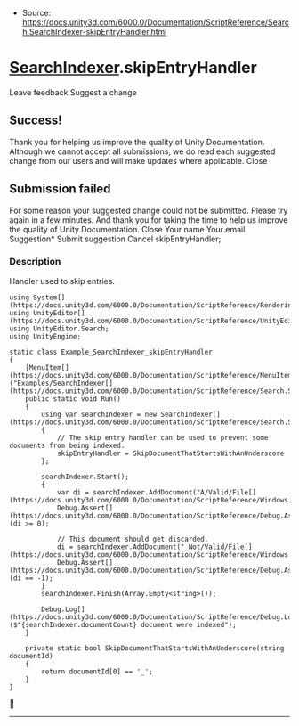 * Source: https://docs.unity3d.com/6000.0/Documentation/ScriptReference/Search.SearchIndexer-skipEntryHandler.html

#  [SearchIndexer](https://docs.unity3d.com/6000.0/Documentation/ScriptReference/Search.SearchIndexer.html).skipEntryHandler
Leave feedback
Suggest a change
## Success!
Thank you for helping us improve the quality of Unity Documentation. Although we cannot accept all submissions, we do read each suggested change from our users and will make updates where applicable.
Close
## Submission failed
For some reason your suggested change could not be submitted. Please <a>try again</a> in a few minutes. And thank you for taking the time to help us improve the quality of Unity Documentation.
Close
Your name Your email Suggestion* Submit suggestion
Cancel
skipEntryHandler; 
### Description
Handler used to skip entries.
```
using System[](https://docs.unity3d.com/6000.0/Documentation/ScriptReference/Rendering.VirtualTexturing.System.html);
using UnityEditor[](https://docs.unity3d.com/6000.0/Documentation/ScriptReference/UnityEditor.html);
using UnityEditor.Search;
using UnityEngine;

static class Example_SearchIndexer_skipEntryHandler
{
    [MenuItem[](https://docs.unity3d.com/6000.0/Documentation/ScriptReference/MenuItem.html)("Examples/SearchIndexer[](https://docs.unity3d.com/6000.0/Documentation/ScriptReference/Search.SearchIndexer.html)/skipEntryHandler")]
    public static void Run()
    {
        using var searchIndexer = new SearchIndexer[](https://docs.unity3d.com/6000.0/Documentation/ScriptReference/Search.SearchIndexer.html)
        {
            // The skip entry handler can be used to prevent some documents from being indexed.
            skipEntryHandler = SkipDocumentThatStartsWithAnUnderscore
        };

        searchIndexer.Start();
        {
            var di = searchIndexer.AddDocument("A/Valid/File[](https://docs.unity3d.com/6000.0/Documentation/ScriptReference/Windows.File.html)/Path");
            Debug.Assert[](https://docs.unity3d.com/6000.0/Documentation/ScriptReference/Debug.Assert.html)(di >= 0);

            // This document should get discarded.
            di = searchIndexer.AddDocument("_Not/Valid/File[](https://docs.unity3d.com/6000.0/Documentation/ScriptReference/Windows.File.html)/Path");
            Debug.Assert[](https://docs.unity3d.com/6000.0/Documentation/ScriptReference/Debug.Assert.html)(di == -1);
        }
        searchIndexer.Finish(Array.Empty<string>());

        Debug.Log[](https://docs.unity3d.com/6000.0/Documentation/ScriptReference/Debug.Log.html)($"{searchIndexer.documentCount} document were indexed");
    }

    private static bool SkipDocumentThatStartsWithAnUnderscore(string documentId)
    {
        return documentId[0] == '_';
    }
}

```

* * *
